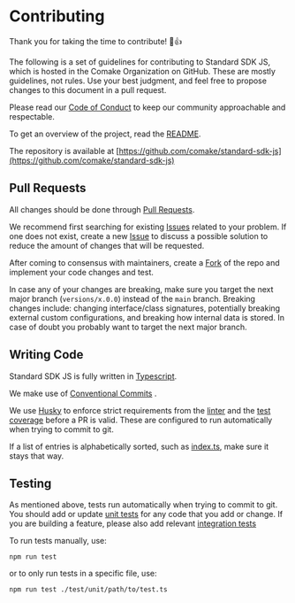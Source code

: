 # Contributing

Thank you for taking the time to contribute! 🎉👍

The following is a set of guidelines for contributing to Standard SDK JS, which is hosted in the Comake Organization on GitHub. These are mostly guidelines, not rules. Use your best judgment, and feel free to propose changes to this document in a pull request.

Please read our [Code of Conduct](https://github.com/comake/standard-sdk-js/blob/main/CODE_OF_CONDUCT.md) to keep our community approachable and respectable.

To get an overview of the project, read the [README](./README.md). 

The repository is available at [https://github.com/comake/standard-sdk-js](https://github.com/comake/standard-sdk-js)

## Pull Requests

All changes should be done through [Pull Requests](https://docs.github.com/en/github/collaborating-with-issues-and-pull-requests/creating-a-pull-request-from-a-fork).

We recommend first searching for existing [Issues](https://github.com/comake/standard-sdk-js/issues) related to your problem. If one does not exist, create a new [Issue](https://github.com/comake/standard-sdk-js/issues) to discuss a possible solution to reduce the amount of changes that will be requested.

After coming to consensus with maintainers, create a [Fork](https://docs.github.com/en/github/collaborating-with-issues-and-pull-requests/creating-a-pull-request-from-a-fork) of the repo and implement your code changes and test.  

In case any of your changes are breaking, make sure you target the next major branch (`versions/x.0.0`) instead of the `main` branch. Breaking changes include: changing interface/class signatures, potentially breaking external custom configurations, and breaking how internal data is stored. In case of doubt you probably want to target the next major branch.

## Writing Code

Standard SDK JS is fully written in [Typescript](https://www.typescriptlang.org/docs/home.html). 

We make use of [Conventional Commits](https://www.conventionalcommits.org/) .

We use [Husky](https://typicode.github.io/husky/#/) to enforce strict requirements from the [linter](https://eslint.org/) and the [test coverage](https://jestjs.io/docs/configuration#coveragethreshold-object) before a PR is valid. These are configured to run automatically when trying to commit to git.

If a list of entries is alphabetically sorted, such as [index.ts](https://github.com/comake/standard-sdk-js/blob/main/src/index.ts), make sure it stays that way.

## Testing

As mentioned above, tests run automatically when trying to commit to git. You should add or update [unit tests](https://github.com/comake/standard-sdk-js/tree/main/test/unit) for any code that you add or change. If you are building a feature, please also add relevant [integration tests](https://github.com/comake/standard-sdk-js/tree/main/test/integration)

To run tests manually, use:

```
npm run test
```

or to only run tests in a specific file, use:

```
npm run test ./test/unit/path/to/test.ts
```
